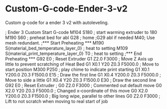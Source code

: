 # Custom-G-code-Ender-3-v2
Custom g-code for a ender 3 v2 with autoleveling. 

; Ender 3 Custom Start G-code
M104 S180 ; start warming extruder to 180
M190 S60 ; preheat bed for abl
G28 ; home
;G29  abl if needed
M40; Use mesh redundant.
;*** Start Preheating ***
M190 S{material_bed_temperature_layer_0} ; heat to setting
M109 S{material_print_temperature_layer_0} ﻿T0 ; heat to setting
;*** End Preheating ***
G92 E0 ; Reset Extruder
G1 Z2.0 F3000 ; Move Z Axis up little to prevent scratching of Heat Bed
G1 X0.1 Y20 Z0.3 F5000.0 ; Move to start position
M300 P250 ; play chime to indicate print starting
G1 X0.1 Y200.0 Z0.3 F1500.0 E15 ; Draw the first line
G1 X0.4 Y200.0 Z0.3 F5000.0 ; Move to side a little
G1 X0.4 Y20 Z0.3 F1500.0 E30 ; Draw the second line
G92 E0 ; Reset Extruder
; G0 Z2.0 F3000 ; Commented out default move
G0 X2.0 Y20 Z0.3 F5000.0 ; Changed x-coordinate of this move
G0 X2.0 Y200.0 Z0.3 F1500.0 ; Big long wipe, parallel to other lines
G0 Z2.0 F3000 ; Lift to not scratch when moving to real start of job

